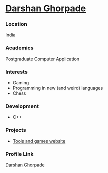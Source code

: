 # [Darshan Ghorpade](https://www.linkedin.com/in/darshan-ghorpade/)

### Location

India

### Academics

Postgraduate Computer Application

### Interests

- Gaming
- Programming in new (and weird) languages
- Chess

### Development

- C++

### Projects

- [Tools and games website](https://darshanghorpade.github.io/tinzo/)
### Profile Link

[Darshan Ghorpade](https://github.com/DarshanGhorpade)
